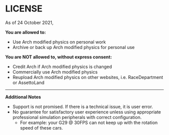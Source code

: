 # LICENSE
As of 24 October 2021,

**You are allowed to:**
* Use Arch modified physics on personal work
* Archive or back up Arch modified physics for personal use

**You are NOT allowed to, without express consent:**
* Credit Arch if Arch modified physics is changed
* Commercially use Arch modified physics
* Reupload Arch modified physics on other websites, i.e. RaceDepartment or AssettoLand

___
**Additional Notes**
* Support is not promised. If there is a technical issue, it is user error.
* No guarantee for satisfactory user experience unless using appropriate professional simulation peripherals with correct configuration. 
	- For example: your G29 @ 30FPS can not keep up with the rotation speed of these cars.
